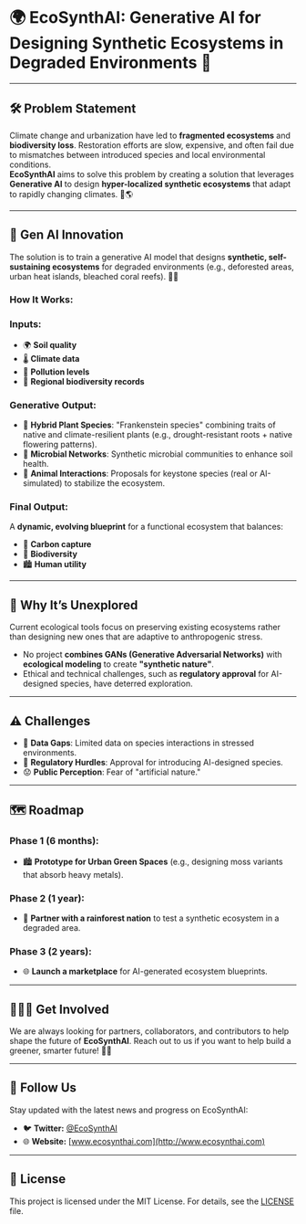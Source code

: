 # 🌍 **EcoSynthAI: Generative AI for Designing Synthetic Ecosystems in Degraded Environments** 🌱

---

## 🛠 **Problem Statement**

Climate change and urbanization have led to **fragmented ecosystems** and **biodiversity loss**. Restoration efforts are slow, expensive, and often fail due to mismatches between introduced species and local environmental conditions.  
**EcoSynthAI** aims to solve this problem by creating a solution that leverages **Generative AI** to design **hyper-localized synthetic ecosystems** that adapt to rapidly changing climates. 🌿🌎

---

## 🤖 **Gen AI Innovation**

The solution is to train a generative AI model that designs **synthetic, self-sustaining ecosystems** for degraded environments (e.g., deforested areas, urban heat islands, bleached coral reefs). 🌾🌊  
### **How It Works:**

### **Inputs:**
- 🌍 **Soil quality**
- 🌡️ **Climate data**
- 💨 **Pollution levels**
- 🦋 **Regional biodiversity records**

### **Generative Output:**
- 🌱 **Hybrid Plant Species**: "Frankenstein species" combining traits of native and climate-resilient plants (e.g., drought-resistant roots + native flowering patterns).
- 🦠 **Microbial Networks**: Synthetic microbial communities to enhance soil health.
- 🦓 **Animal Interactions**: Proposals for keystone species (real or AI-simulated) to stabilize the ecosystem.

### **Final Output:**  
A **dynamic, evolving blueprint** for a functional ecosystem that balances:
- 🌿 **Carbon capture**
- 🌻 **Biodiversity**
- 🏙️ **Human utility**

---

## 🚀 **Why It’s Unexplored**

Current ecological tools focus on preserving existing ecosystems rather than designing new ones that are adaptive to anthropogenic stress.
- No project **combines GANs (Generative Adversarial Networks)** with **ecological modeling** to create **"synthetic nature"**.  
- Ethical and technical challenges, such as **regulatory approval** for AI-designed species, have deterred exploration.

---

## ⚠️ **Challenges**

- 🌱 **Data Gaps**: Limited data on species interactions in stressed environments.
- 📜 **Regulatory Hurdles**: Approval for introducing AI-designed species.
- 😟 **Public Perception**: Fear of "artificial nature."

---

## 🗺️ **Roadmap**

### **Phase 1 (6 months):**
- 🏙️ **Prototype for Urban Green Spaces** (e.g., designing moss variants that absorb heavy metals).

### **Phase 2 (1 year):**
- 🌳 **Partner with a rainforest nation** to test a synthetic ecosystem in a degraded area.

### **Phase 3 (2 years):**
- 🌐 **Launch a marketplace** for AI-generated ecosystem blueprints.

---

## 🧑‍🤝‍🧑 **Get Involved**

We are always looking for partners, collaborators, and contributors to help shape the future of **EcoSynthAI**. Reach out to us if you want to help build a greener, smarter future! 🌱✨

---

## 📱 **Follow Us**

Stay updated with the latest news and progress on EcoSynthAI:
- 🐦 **Twitter:** [@EcoSynthAI](https://twitter.com/EcoSynthAI)
- 🌐 **Website:** [www.ecosynthai.com](http://www.ecosynthai.com)

---

## 📝 **License**

This project is licensed under the MIT License. For details, see the [LICENSE](LICENSE) file.
